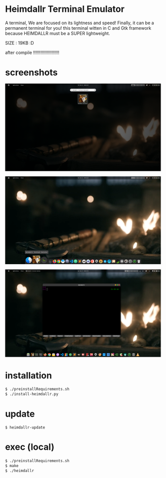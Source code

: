 # Heimdallr Terminal Emulator

A terminal,
We are focused on its lightness and speed!
Finally, it can be a permanent terminal for you!
this terminal witten in C and Gtk framework
because HEIMDALLR must be a SUPER lightweight.


SIZE : 19KB :D


after compile !!!!!!!!!!!!!!!!!!!!!


# screenshots

![screenshots](screenshots/1.png)

![screenshots](screenshots/2.png)

![screenshots](screenshots/3.png)

# installation 
    $ ./preinstallRequirements.sh
    $ ./install-heimdallr.py

# update
    $ heimdallr-update

# exec (local)
    $ ./preinstallRequirements.sh
    $ make
    $ ./heimdallr

